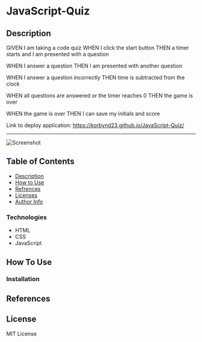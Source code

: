 # JavaScript-Quiz

## Description


GIVEN I am taking a code quiz
WHEN I click the start button
THEN a timer starts and I am presented with a question

WHEN I answer a question
THEN I am presented with another question

WHEN I answer a question incorrectly
THEN time is subtracted from the clock

WHEN all questions are answered or the timer reaches 0
THEN the game is over

WHEN the game is over
THEN I can save my initials and score

Link to deploy application: https://korbynd23.github.io/JavaScript-Quiz/


---

![Screenshot](/JavaScript-Quiz\assets\css\img\quizShot.png)

## Table of Contents

- [Description](#descritption)
- [How to Use](#how-to-use) 
- [Refrences](#references)
- [Licenses](#license)
- [Author Info](#Author-Info)


### Technologies

- HTML
- CSS
- JavaScript

## How To Use


### Installation


## References


## License

MIT License